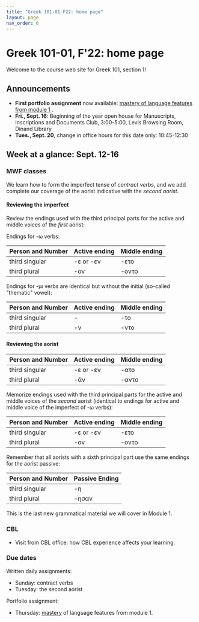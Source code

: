 ```yaml
---
title: "Greek 101-01 F22: home page"
layout: page
nav_order: 0
---
```




# Greek 101-01, F'22: home page

Welcome to the course web site for Greek 101, section 1! 


## Announcements


- **First portfolio assignment** now available: [mastery of language features from module 1](https://hellenike.github.io/textbook/practice/module1/portfolio/mastery/) .
- **Fri., Sept. 16**: Beginning of the year open house for Manuscripts, Inscriptions and Documents Club, 3:00-5:00, Levis Browsing Room, Dinand Library
- **Tues., Sept. 20**, change in office hours for this date only: 10:45-12:30



## Week at a glance: Sept. 12-16


### MWF classes

We learn how to form the imperfect tense of *contract verbs*, and we add complete our coverage of the aorist indicative with the *second aorist*.



#### Reviewing the imperfect

Review the endings used with the third principal parts for the active and middle voices of the *first* aorist:


Endings for -ω verbs:

| Person and Number	| Active ending |	Middle  ending |
| --- | --- | --- |
| third singular |	-ε or -εν	| -ετο |
| third plural	| -ον	| -οντο |


Endings for -μι verbs are identical but without the initial (so-called "thematic" vowel):


| Person and Number	| Active ending |	Middle  ending |
| --- | --- | --- |
| third singular |	-	| -το |
| third plural	| -ν	| -ντο |


#### Reviewing the aorist

| Person and Number	| Active ending |	Middle  ending |
| --- | --- | --- |
| third singular |	-ε or -εν	| -ατο |
| third plural	| -ᾰν	| -αντο |


Memorize endings used with the third principal parts for the active and middle voices of the *second* aorist (identical to endings for active and middle voice of the imperfect of -ω verbs):

| Person and Number	| Active ending |	Middle  ending |
| --- | --- | --- |
| third singular |	-ε or -εν	| -ετο |
| third plural	| -ον	| -οντο |


Remember that all aorists with a sixth principal part use the same endings for the aorist passive:

| Person and  Number |	Passive Ending |
| --- | --- | 
| third singular	| -η |
| third plural	| -ησαν |



This is the last new grammatical material we will cover in Module 1.  


### CBL

- Visit from CBL office: how CBL experience affects your learning.

### Due dates


Written daily assignments:

- Sunday: contract verbs
- Tuesday: the second aorist

Portfolio assignment:

- Thursday: [mastery](https://hellenike.github.io/textbook/practice/module1/portfolio/mastery/) of language features from module 1.


